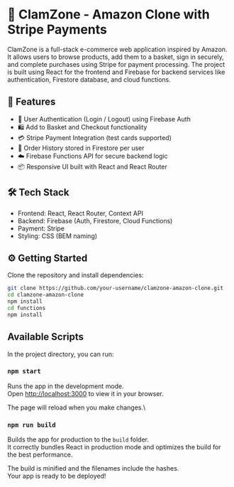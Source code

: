 # 🛒 ClamZone - Amazon Clone with Stripe Payments

ClamZone is a full-stack e-commerce web application inspired by Amazon. It allows users to browse products, add them to a basket, sign in securely, and complete purchases using Stripe for payment processing. The project is built using React for the frontend and Firebase for backend services like authentication, Firestore database, and cloud functions.

## 🚀 Features

- 🔐 User Authentication (Login / Logout) using Firebase Auth
- 🛍️ Add to Basket and Checkout functionality
- 💳 Stripe Payment Integration (test cards supported)
- 🧾 Order History stored in Firestore per user
- ☁️ Firebase Functions API for secure backend logic
- 📦 Responsive UI built with React and React Router

## 🛠️ Tech Stack

- Frontend: React, React Router, Context API
- Backend: Firebase (Auth, Firestore, Cloud Functions)
- Payment: Stripe
- Styling: CSS (BEM naming)

## ⚙️ Getting Started

Clone the repository and install dependencies:

```bash
git clone https://github.com/your-username/clamzone-amazon-clone.git
cd clamzone-amazon-clone
npm install
cd functions
npm install
```

## Available Scripts

In the project directory, you can run:

### `npm start`

Runs the app in the development mode.\
Open [http://localhost:3000](http://localhost:3000) to view it in your browser.

The page will reload when you make changes.\

### `npm run build`

Builds the app for production to the `build` folder.\
It correctly bundles React in production mode and optimizes the build for the best performance.

The build is minified and the filenames include the hashes.\
Your app is ready to be deployed!
